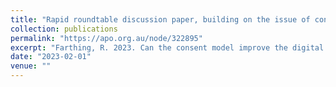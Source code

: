 ```yaml
---
title: "Rapid roundtable discussion paper, building on the issue of consent"
collection: publications
permalink: "https://apo.org.au/node/322895"
excerpt: "Farthing, R. 2023. Can the consent model improve the digital world for young people?"
date: "2023-02-01"
venue: ""
---
```

